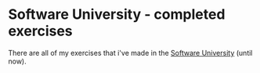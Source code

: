 # Software University - completed exercises
There are all of my exercises that i've made in the [Software University](https://softuni.bg/) (until now).

